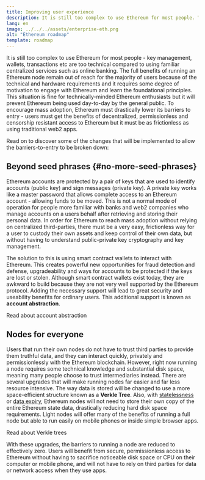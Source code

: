 ```yaml
---
title: Improving user experience
description: It is still too complex to use Ethereum for most people. To encourage mass adoption, Ethereum must drastically lower its barriers to entry - users must get the benefits of decentralized, permissionless and censorship resistant access to Ethereum but it must be as frictionless as using a traditional web2 app.
lang: en
image: ../../../assets/enterprise-eth.png
alt: "Ethereum roadmap"
template: roadmap
---
```


It is still too complex to use Ethereum for most people - key management, wallets, transactions etc are too technical compared to using familiar centralized services such as online banking. The full benefits of running an Ethereum node remain out of reach for the majority of users because of the technical and hardware requirements and it requires some degree of motivation to engage with Ethereum and learn the foundational principles. This situation is fine for technically-minded Ethereum enthusiasts but it will prevent Ethereum being used day-to-day by the general public. To encourage mass adoption, Ethereum must drastically lower its barriers to entry - users must get the benefits of decentralized, permissionless and censorship resistant access to Ethereum but it must be as frictionless as using traditional web2 apps.

Read on to discover some of the changes that will be implemented to allow the barriers-to-entry to be broken down:

## Beyond seed phrases {#no-more-seed-phrases}

Ethereum accounts are protected by a pair of keys that are used to identify accounts (public key) and sign messages (private key). A private key works like a master password that allows complete access to an Ethereum account - allowing funds to be moved. This is not a normal mode of operation for people more familiar with banks and web2 companies who manage accounts on a users behalf after retrieving and storing their personal data. In order for Ethereum to reach mass adoption without relying on centralized third-parties, there must be a very easy, frictionless way for a user to custody their own assets and keep control of their own data, but without having to understand public-private key cryptography and key management.

The solution to this is using smart contract wallets to interact with Ethereum. This creates powerful new opportunities for fraud detection and defense, upgradeability and ways for accounts to be protected if the keys are lost or stolen. Although smart contract wallets exist today, they are awkward to build because they are not very well supported by the Ethereum protocol. Adding the necessary support will lead to great security and useability benefits for ordinary users. This additional support is known as **account abstraction**.

<ButtonLink variant="outline-color" to="/roadmap/account-abstraction/">Read about account abstraction</ButtonLink>

## Nodes for everyone

Users that run their own nodes do not have to trust third parties to provide them truthful data, and they can interact quickly, privately and permissionlessly with the Ethereum blockchain. However, right now running a node requires some technical knowledge and substantial disk space, meaning many people choose to trust intermediaries instead. There are several upgrades that will make running nodes far easier and far less resource intensive. The way data is stored will be changed to use a more space-efficient structure known as a **Verkle Tree**. Also, with [statelessness](/roadmap/statelessness) or [data expiry](/roadmap/statelessness/#data-expiry), Ethereum nodes will not need to store their own copy of the entire Ethereum state data, drastically reducing hard disk space requirements. Light nodes will offer many of the benefits of running a full node but able to run easily on mobile phones or inside simple browser apps.

<ButtonLink variant="outline-color" to="/roadmap/verkle-trees/">Read about Verkle trees</ButtonLink>

With these upgrades, the barriers to running a node are reduced to effectively zero. Users will benefit from secure, permissionless access to Ethereum without having to sacrifice noticeable disk space or CPU on their computer or mobile phone, and will not have to rely on third parties for data or network access when they use apps.
